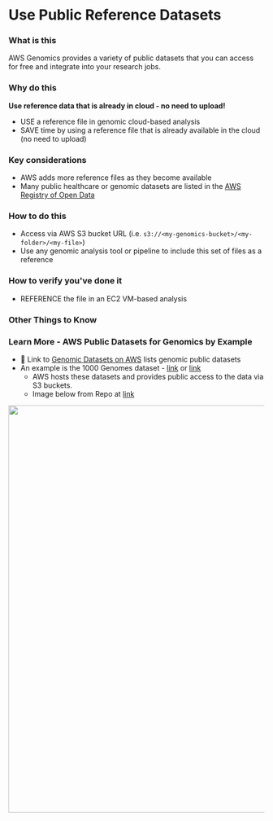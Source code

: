 # Use Public Reference Datasets

### What is this
AWS Genomics provides a variety of public datasets that you can access for free and integrate into your research jobs. 


### Why do this
**Use reference data that is already in cloud - no need to upload!**
 - USE a reference file in genomic cloud-based analysis
 - SAVE time by using a reference file that is already available in the cloud (no need to upload)

### Key considerations
 - AWS adds more reference files as they become available
 - Many public healthcare or genomic datasets are listed in the [AWS Registry of Open Data](https://registry.opendata.aws/)

### How to do this
- Access via AWS S3 bucket URL (i.e. `s3://<my-genomics-bucket>/<my-folder>/<my-file>`)
- Use any genomic analysis tool or pipeline to include this set of files as a reference

### How to verify you've done it
 - REFERENCE the file in an EC2 VM-based analysis

### Other Things to Know


### Learn More - AWS Public Datasets for Genomics by Example
- 📘 Link to [Genomic Datasets on AWS](https://registry.opendata.aws/tag/genomic/) lists genomic public datasets
- An example is the 1000 Genomes dataset - [link](https://registry.opendata.aws/1000-genomes/) or [link](https://aws.amazon.com/1000genomes/)
    - AWS hosts these datasets and provides public access to the data via S3 buckets.
    - Image below from Repo at [link](https://github.com/aws-samples/data-lake-as-code/tree/roda#readme)

<img src="https://github.com/aws-samples/data-lake-as-code/raw/roda/docs/HowLakeHouseReadyDatasetsWork.png" width=800>



